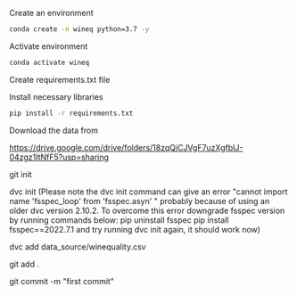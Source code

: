 Create an environment

```bash
conda create -n wineq python=3.7 -y
```
Activate environment

```bash
conda activate wineq
```
Create requirements.txt file

Install necessary libraries

```bash
pip install -r requirements.txt
```

Download the data from

https://drive.google.com/drive/folders/18zqQiCJVgF7uzXgfbIJ-04zgz1ItNfF5?usp=sharing

git init

dvc init 
(Please note the dvc init command can give an error "cannot import name 'fsspec_loop' from 'fsspec.asyn' " probably because of using an older dvc version 2.10.2. To overcome this error downgrade fsspec version by running commands below:
pip uninstall fsspec
pip install fsspec==2022.7.1
and try running dvc init again, it should work now)

dvc add data_source/winequality.csv

git add .

git commit -m "first commit"
